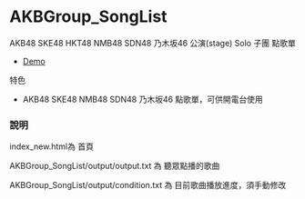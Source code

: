 # AKBGroup_SongList

AKB48  SKE48  HKT48  NMB48  SDN48  乃木坂46  公演(stage)  Solo  子團 點歌單
* [Demo](http://twtt.3eeweb.com/index_new.html) 


特色
* AKB48 SKE48 NMB48 SDN48 乃木坂46 點歌單，可供開電台使用


### 說明
  index_new.html為 首頁
  
  AKBGroup_SongList/output/output.txt 為 聽眾點播的歌曲
  
  AKBGroup_SongList/output/condition.txt 為 目前歌曲播放進度，須手動修改  
 
  
 
 
